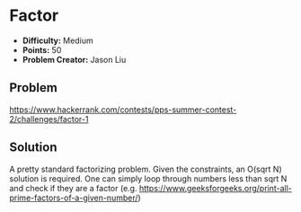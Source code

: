 # Factor

* **Difficulty:** Medium
* **Points:** 50
* **Problem Creator:** Jason Liu

## Problem

https://www.hackerrank.com/contests/pps-summer-contest-2/challenges/factor-1

## Solution

A pretty standard factorizing problem. Given the constraints, an O(sqrt N) solution is required. One can simply loop through numbers less than sqrt N and check if they are a factor (e.g. https://www.geeksforgeeks.org/print-all-prime-factors-of-a-given-number/)
